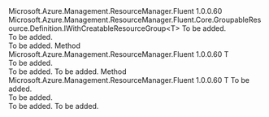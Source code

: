 <Type Name="IWithNewResourceGroup&lt;T&gt;" FullName="Microsoft.Azure.Management.ResourceManager.Fluent.Core.GroupableResource.Definition.IWithNewResourceGroup&lt;T&gt;">
  <TypeSignature Language="C#" Value="public interface IWithNewResourceGroup&lt;T&gt; : Microsoft.Azure.Management.ResourceManager.Fluent.Core.GroupableResource.Definition.IWithCreatableResourceGroup&lt;T&gt;" />
  <TypeSignature Language="ILAsm" Value=".class public interface auto ansi abstract IWithNewResourceGroup`1&lt;T&gt; implements class Microsoft.Azure.Management.ResourceManager.Fluent.Core.GroupableResource.Definition.IWithCreatableResourceGroup`1&lt;!T&gt;" />
  <TypeSignature Language="DocId" Value="T:Microsoft.Azure.Management.ResourceManager.Fluent.Core.GroupableResource.Definition.IWithNewResourceGroup`1" />
  <TypeSignature Language="VB.NET" Value="Public Interface IWithNewResourceGroup(Of T)&#xA;Implements IWithCreatableResourceGroup(Of T)" />
  <TypeSignature Language="F#" Value="type IWithNewResourceGroup&lt;'T&gt; = interface&#xA;    interface IWithCreatableResourceGroup&lt;'T&gt;" />
  <AssemblyInfo>
    <AssemblyName>Microsoft.Azure.Management.ResourceManager.Fluent</AssemblyName>
    <AssemblyVersion>1.0.0.60</AssemblyVersion>
  </AssemblyInfo>
  <TypeParameters>
    <TypeParameter Name="T" />
  </TypeParameters>
  <Interfaces>
    <Interface>
      <InterfaceName>Microsoft.Azure.Management.ResourceManager.Fluent.Core.GroupableResource.Definition.IWithCreatableResourceGroup&lt;T&gt;</InterfaceName>
    </Interface>
  </Interfaces>
  <Docs>
    <typeparam name="T">To be added.</typeparam>
    <summary>To be added.</summary>
    <remarks>To be added.</remarks>
  </Docs>
  <Members>
    <Member MemberName="WithNewResourceGroup">
      <MemberSignature Language="C#" Value="public T WithNewResourceGroup ();" />
      <MemberSignature Language="ILAsm" Value=".method public hidebysig newslot virtual instance !T WithNewResourceGroup() cil managed" />
      <MemberSignature Language="DocId" Value="M:Microsoft.Azure.Management.ResourceManager.Fluent.Core.GroupableResource.Definition.IWithNewResourceGroup`1.WithNewResourceGroup" />
      <MemberSignature Language="VB.NET" Value="Public Function WithNewResourceGroup () As T" />
      <MemberSignature Language="F#" Value="abstract member WithNewResourceGroup : unit -&gt; 'T" Usage="iWithNewResourceGroup.WithNewResourceGroup " />
      <MemberType>Method</MemberType>
      <AssemblyInfo>
        <AssemblyName>Microsoft.Azure.Management.ResourceManager.Fluent</AssemblyName>
        <AssemblyVersion>1.0.0.60</AssemblyVersion>
      </AssemblyInfo>
      <ReturnValue>
        <ReturnType>T</ReturnType>
      </ReturnValue>
      <Parameters />
      <Docs>
        <summary>To be added.</summary>
        <returns>To be added.</returns>
        <remarks>To be added.</remarks>
      </Docs>
    </Member>
    <Member MemberName="WithNewResourceGroup">
      <MemberSignature Language="C#" Value="public T WithNewResourceGroup (string name);" />
      <MemberSignature Language="ILAsm" Value=".method public hidebysig newslot virtual instance !T WithNewResourceGroup(string name) cil managed" />
      <MemberSignature Language="DocId" Value="M:Microsoft.Azure.Management.ResourceManager.Fluent.Core.GroupableResource.Definition.IWithNewResourceGroup`1.WithNewResourceGroup(System.String)" />
      <MemberSignature Language="VB.NET" Value="Public Function WithNewResourceGroup (name As String) As T" />
      <MemberSignature Language="F#" Value="abstract member WithNewResourceGroup : string -&gt; 'T" Usage="iWithNewResourceGroup.WithNewResourceGroup name" />
      <MemberType>Method</MemberType>
      <AssemblyInfo>
        <AssemblyName>Microsoft.Azure.Management.ResourceManager.Fluent</AssemblyName>
        <AssemblyVersion>1.0.0.60</AssemblyVersion>
      </AssemblyInfo>
      <ReturnValue>
        <ReturnType>T</ReturnType>
      </ReturnValue>
      <Parameters>
        <Parameter Name="name" Type="System.String" />
      </Parameters>
      <Docs>
        <param name="name">To be added.</param>
        <summary>To be added.</summary>
        <returns>To be added.</returns>
        <remarks>To be added.</remarks>
      </Docs>
    </Member>
  </Members>
</Type>